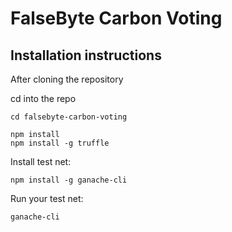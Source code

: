 # FalseByte Carbon Voting

## Installation instructions

After cloning the repository

cd into the repo

```
cd falsebyte-carbon-voting

npm install
npm install -g truffle
```

Install test net:
```
npm install -g ganache-cli
```

Run your test net:
```
ganache-cli
```
